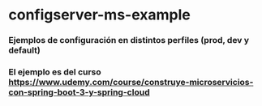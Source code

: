 # configserver-ms-example
### Ejemplos de configuración en distintos perfiles (prod, dev y default)
### El ejemplo es del curso https://www.udemy.com/course/construye-microservicios-con-spring-boot-3-y-spring-cloud